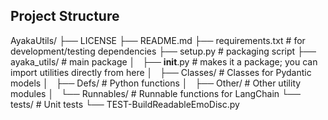 
## Project Structure
AyakaUtils/
├── LICENSE
├── README.md
├── requirements.txt        # for development/testing dependencies
├── setup.py                # packaging script
├── ayaka_utils/            # main package
│   ├── __init__.py         # makes it a package; you can import utilities directly from here
│   ├── Classes/            # Classes for Pydantic models
│   ├── Defs/               # Python functions
│   ├── Other/              # Other utility modules
│   └── Runnables/          # Runnable functions for LangChain
└── tests/                  # Unit tests
    └── TEST-BuildReadableEmoDisc.py
